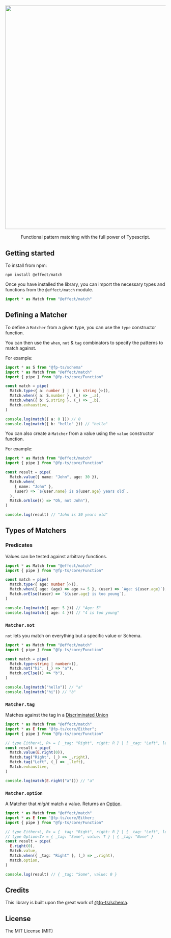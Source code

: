 <h3 align="center">
  <img src="https://raw.githubusercontent.com/Effect-TS/match/main/docs/example.png" width="700">
</h3>

<p align="center">
Functional pattern matching with the full power of Typescript.
</p>

## Getting started

To install from npm:

```
npm install @effect/match
```

Once you have installed the library, you can import the necessary types and functions from the `@effect/match` module.

```ts
import * as Match from "@effect/match"
```

## Defining a Matcher

To define a `Matcher` from a given type, you can use the `type` constructor function.

You can then use the `when`, `not` & `tag` combinators to specify the patterns to match against.

For example:

```ts
import * as S from "@fp-ts/schema"
import * as Match from "@effect/match"
import { pipe } from "@fp-ts/core/Function"

const match = pipe(
  Match.type<{ a: number } | { b: string }>(),
  Match.when({ a: S.number }, (_) => _.a),
  Match.when({ b: S.string }, (_) => _.b),
  Match.exhaustive,
)

console.log(match({ a: 0 })) // 0
console.log(match({ b: "hello" })) // "hello"
```

You can also create a `Matcher` from a value using the `value` constructor function.

For example:

```ts
import * as Match from "@effect/match"
import { pipe } from "@fp-ts/core/Function"

const result = pipe(
  Match.value({ name: "John", age: 30 }),
  Match.when(
    { name: "John" },
    (user) => `${user.name} is ${user.age} years old`,
  ),
  Match.orElse(() => "Oh, not John"),
)

console.log(result) // "John is 30 years old"
```

## Types of Matchers

### Predicates

Values can be tested against arbitrary functions.

```ts
import * as Match from "@effect/match"
import { pipe } from "@fp-ts/core/Function"

const match = pipe(
  Match.type<{ age: number }>(),
  Match.when({ age: (age) => age >= 5 }, (user) => `Age: ${user.age}`),
  Match.orElse((user) => `${user.age} is too young`),
)

console.log(match({ age: 5 })) // "Age: 5"
console.log(match({ age: 4 })) // "4 is too young"
```

### `Matcher.not`

`not` lets you match on everything but a specific value or Schema.

```ts
import * as Match from "@effect/match"
import { pipe } from "@fp-ts/core/Function"

const match = pipe(
  Match.type<string | number>(),
  Match.not("hi", (_) => "a"),
  Match.orElse(() => "b"),
)

console.log(match("hello")) // "a"
console.log(match("hi")) // "b"
```

### `Matcher.tag`

Matches against the tag in a [Discriminated Union](https://www.typescriptlang.org/docs/handbook/typescript-in-5-minutes-func.html#discriminated-unions)

```ts
import * as Match from "@effect/match"
import * as E from "@fp-ts/core/Either";
import { pipe } from "@fp-ts/core/Function"

// type Either<L, R> = { _tag: "Right", right: R } | { _tag: "Left", left: L }
const result = pipe(
  Match.value(E.right(0)), 
  Match.tag("Right", (_) => _.right),
  Match.tag("Left", (_) => _.left),
  Match.exhaustive,
)

console.log(match(E.right("a"))) // "a"
```

### `Matcher.option`

A Matcher that _might_ match a value. Returns an [Option](https://github.com/fp-ts/core/blob/main/Option.md). 

```ts
import * as Match from "@effect/match"
import * as E from '@fp-ts/core/Either;
import { pipe } from "@fp-ts/core/Function"

// type Either<L, R> = { _tag: "Right", right: R } | { _tag: "Left", left: L }
// type Option<T> = { _tag: "Some", value: T } | { _tag: "None" }
const result = pipe(
  E.right(0),
  Match.value,
  Match.when({ _tag: "Right" }, (_) => _.right),
  Match.option,
)

console.log(result) // { _tag: "Some", value: 0 }
```

## Credits

This library is built upon the great work of [@fp-ts/schema](https://github.com/fp-ts/schema).

## License

The MIT License (MIT)

